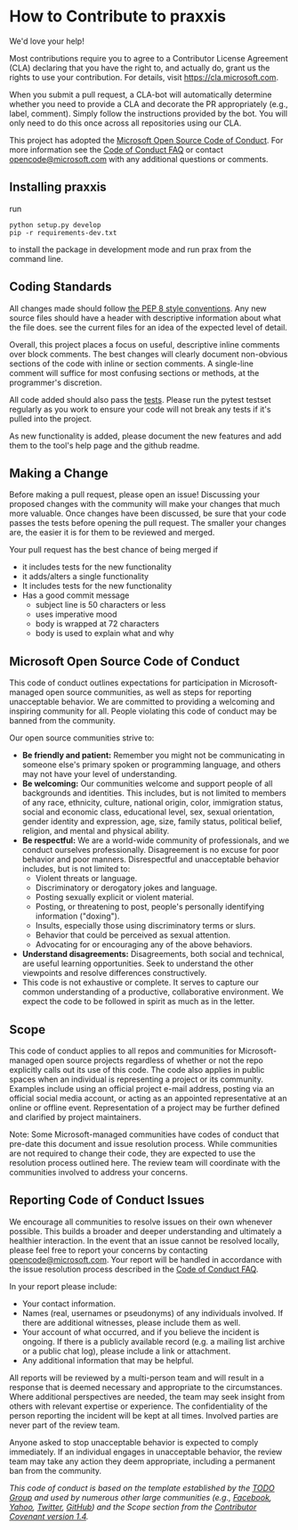 # How to Contribute to praxxis

We'd love your help!

Most contributions require you to
agree to a Contributor License Agreement (CLA) declaring that you have the right to,
and actually do, grant us the rights to use your contribution. For details, visit
https://cla.microsoft.com.

When you submit a pull request, a CLA-bot will automatically determine whether you need
to provide a CLA and decorate the PR appropriately (e.g., label, comment). Simply follow the
instructions provided by the bot. You will only need to do this once across all repositories using our CLA.

This project has adopted the [Microsoft Open Source Code of Conduct](https://opensource.microsoft.com/codeofconduct/).
For more information see the [Code of Conduct FAQ](https://opensource.microsoft.com/codeofconduct/faq/)
or contact [opencode@microsoft.com](mailto:opencode@microsoft.com) with any additional questions or comments.


## Installing praxxis 
run 
```
python setup.py develop
pip -r requirements-dev.txt 
``` 
to install the package in development mode and run prax from the command line.

## Coding Standards
All changes made should follow [the PEP 8 style conventions](https://www.python.org/dev/peps/pep-0008/). Any new source files should have a header with descriptive information about what the file does. see the current files for an idea of the expected level of detail.

Overall, this project places a focus on useful, descriptive inline comments over block comments. The best changes will clearly document non-obvious sections of the code with inline or section comments. A single-line comment will suffice for most confusing sections or methods, at the programmer's discretion.

All code added should also pass the [tests](). Please run the pytest testset regularly as you work to ensure your code will not break any tests if it's pulled into the project.

As new functionality is added, please document the new features and add them to the tool's help page and the github readme.

## Making a Change
Before making a pull request, please open an issue! Discussing your proposed changes with the community will make your changes that much more valuable.
Once changes have been discussed, be sure that your code passes the tests before opening the pull request.
The smaller your changes are, the easier it is for them to be reviewed and merged.

Your pull request has the best chance of being merged if
- it includes tests for the new functionality
- it adds/alters a single functionality
- It includes tests for the new functionality
- Has a good commit message
  - subject line is 50 characters or less
  - uses imperative mood
  - body is wrapped at 72 characters
  - body is used to explain what and why

## Microsoft Open Source Code of Conduct

This code of conduct outlines expectations for participation in Microsoft-managed open source communities, as well as steps for reporting unacceptable behavior. We are committed to providing a welcoming and inspiring community for all. People violating this code of conduct may be banned from the community.

Our open source communities strive to:

* **Be friendly and patient:** Remember you might not be communicating in someone else's primary spoken or programming language, and others may not have your level of understanding.
* **Be welcoming:** Our communities welcome and support people of all backgrounds and identities. This includes, but is not limited to members of any race, ethnicity, culture, national origin, color, immigration status, social and economic class, educational level, sex, sexual orientation, gender identity and expression, age, size, family status, political belief, religion, and mental and physical ability.
* **Be respectful:** We are a world-wide community of professionals, and we conduct ourselves professionally. Disagreement is no excuse for poor behavior and poor manners. Disrespectful and unacceptable behavior includes, but is not limited to:
    * Violent threats or language.
    * Discriminatory or derogatory jokes and language.
    * Posting sexually explicit or violent material.
    * Posting, or threatening to post, people's personally identifying information ("doxing").
    * Insults, especially those using discriminatory terms or slurs.
    * Behavior that could be perceived as sexual attention.
    * Advocating for or encouraging any of the above behaviors.
* **Understand disagreements:** Disagreements, both social and technical, are useful learning opportunities. Seek to understand the other viewpoints and resolve differences constructively.
* This code is not exhaustive or complete. It serves to capture our common understanding of a productive, collaborative environment. We expect the code to be followed in spirit as much as in the letter.

## Scope
This code of conduct applies to all repos and communities for Microsoft-managed open source projects regardless of whether or not the repo explicitly calls out its use of this code. The code also applies in public spaces when an individual is representing a project or its community. Examples include using an official project e-mail address, posting via an official social media account, or acting as an appointed representative at an online or offline event. Representation of a project may be further defined and clarified by project maintainers.

Note: Some Microsoft-managed communities have codes of conduct that pre-date this document and issue resolution process. While communities are not required to change their code, they are expected to use the resolution process outlined here.  The review team will coordinate with the communities involved to address your concerns.

## Reporting Code of Conduct Issues
We encourage all communities to resolve issues on their own whenever possible. This builds a broader and deeper understanding and ultimately a healthier interaction. In the event that an issue cannot be resolved locally, please feel free to report your concerns by contacting [opencode@microsoft.com](mailto:opencode@microsoft.com).  Your report will be handled in accordance with the issue resolution process described in the [Code of Conduct FAQ](https://opensource.microsoft.com/codeofconduct/faq/).

In your report please include:

* Your contact information.
* Names (real, usernames or pseudonyms) of any individuals involved. If there are additional witnesses, please include them as well.
* Your account of what occurred, and if you believe the incident is ongoing. If there is a publicly available record (e.g. a mailing list archive or a public chat log), please include a link or attachment.
* Any additional information that may be helpful.

All reports will be reviewed by a multi-person team and will result in a response that is deemed necessary and appropriate to the circumstances. Where additional perspectives are needed, the team may seek insight from others with relevant expertise or experience. The confidentiality of the person reporting the incident will be kept at all times. Involved parties are never part of the review team.

Anyone asked to stop unacceptable behavior is expected to comply immediately. If an individual engages in unacceptable behavior, the review team may take any action they deem appropriate, including a permanent ban from the community.

_This code of conduct is based on the template established by the [TODO Group](http://todogroup.org/) and used by numerous other large communities (e.g., [Facebook](https://code.facebook.com/pages/876921332402685/open-source-code-of-conduct), [Yahoo](https://yahoo.github.io/codeofconduct), [Twitter](https://engineering.twitter.com/opensource/code-of-conduct), [GitHub](http://todogroup.org/opencodeofconduct/#opensource@github.com)) and the Scope section from the [Contributor Covenant version 1.4](http://contributor-covenant.org/version/1/4/)._
